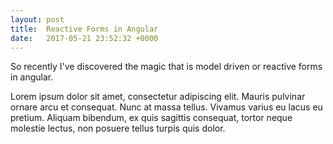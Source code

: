 ```yaml
---
layout: post
title:  Reactive Forms in Angular
date:   2017-05-21 23:52:32 +0000
---
```



So recently I've discovered the magic that is model driven or reactive forms in angular.

Lorem ipsum dolor sit amet, consectetur adipiscing elit. Mauris pulvinar ornare arcu et consequat. Nunc at massa tellus. Vivamus varius eu lacus eu pretium. Aliquam bibendum, ex quis sagittis consequat, tortor neque molestie lectus, non posuere tellus turpis quis dolor. 
